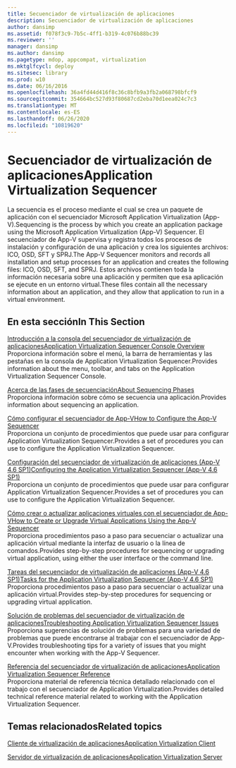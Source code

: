 ```yaml
---
title: Secuenciador de virtualización de aplicaciones
description: Secuenciador de virtualización de aplicaciones
author: dansimp
ms.assetid: f078f3c9-7b5c-4ff1-b319-4c076b88bc39
ms.reviewer: ''
manager: dansimp
ms.author: dansimp
ms.pagetype: mdop, appcompat, virtualization
ms.mktglfcycl: deploy
ms.sitesec: library
ms.prod: w10
ms.date: 06/16/2016
ms.openlocfilehash: 36a4fd44d416f8c36c8bfb9a3fb2a068798bfcf9
ms.sourcegitcommit: 354664bc527d93f80687cd2eba70d1eea024c7c3
ms.translationtype: MT
ms.contentlocale: es-ES
ms.lasthandoff: 06/26/2020
ms.locfileid: "10819620"
---
```

# <span data-ttu-id="e1551-103">Secuenciador de virtualización de aplicaciones</span><span class="sxs-lookup"><span data-stu-id="e1551-103">Application Virtualization Sequencer</span></span>


<span data-ttu-id="e1551-104">La secuencia es el proceso mediante el cual se crea un paquete de aplicación con el secuenciador Microsoft Application Virtualization (App-V).</span><span class="sxs-lookup"><span data-stu-id="e1551-104">Sequencing is the process by which you create an application package using the Microsoft Application Virtualization (App-V) Sequencer.</span></span> <span data-ttu-id="e1551-105">El secuenciador de App-V supervisa y registra todos los procesos de instalación y configuración de una aplicación y crea los siguientes archivos: ICO, OSD, SFT y SPRJ.</span><span class="sxs-lookup"><span data-stu-id="e1551-105">The App-V Sequencer monitors and records all installation and setup processes for an application and creates the following files: ICO, OSD, SFT, and SPRJ.</span></span> <span data-ttu-id="e1551-106">Estos archivos contienen toda la información necesaria sobre una aplicación y permiten que esa aplicación se ejecute en un entorno virtual.</span><span class="sxs-lookup"><span data-stu-id="e1551-106">These files contain all the necessary information about an application, and they allow that application to run in a virtual environment.</span></span>

## <span data-ttu-id="e1551-107">En esta sección</span><span class="sxs-lookup"><span data-stu-id="e1551-107">In This Section</span></span>


<a href="" id="application-virtualization-sequencer-console-overview"></a>[<span data-ttu-id="e1551-108">Introducción a la consola del secuenciador de virtualización de aplicaciones</span><span class="sxs-lookup"><span data-stu-id="e1551-108">Application Virtualization Sequencer Console Overview</span></span>](application-virtualization-sequencer-console-overview.md)  
<span data-ttu-id="e1551-109">Proporciona información sobre el menú, la barra de herramientas y las pestañas en la consola de Application Virtualization Sequencer.</span><span class="sxs-lookup"><span data-stu-id="e1551-109">Provides information about the menu, toolbar, and tabs on the Application Virtualization Sequencer Console.</span></span>

<a href="" id="about-sequencing-phases"></a>[<span data-ttu-id="e1551-110">Acerca de las fases de secuenciación</span><span class="sxs-lookup"><span data-stu-id="e1551-110">About Sequencing Phases</span></span>](about-sequencing-phases.md)  
<span data-ttu-id="e1551-111">Proporciona información sobre cómo se secuencia una aplicación.</span><span class="sxs-lookup"><span data-stu-id="e1551-111">Provides information about sequencing an application.</span></span>

<a href="" id="how-to-configure-the-app-v-sequencer"></a>[<span data-ttu-id="e1551-112">Cómo configurar el secuenciador de App-V</span><span class="sxs-lookup"><span data-stu-id="e1551-112">How to Configure the App-V Sequencer</span></span>](how-to-configure-the-app-v-sequencer.md)  
<span data-ttu-id="e1551-113">Proporciona un conjunto de procedimientos que puede usar para configurar Application Virtualization Sequencer.</span><span class="sxs-lookup"><span data-stu-id="e1551-113">Provides a set of procedures you can use to configure the Application Virtualization Sequencer.</span></span>

<a href="" id="configuring-the-application-virtualization-sequencer--app-v-4-6-sp1-"></a>[<span data-ttu-id="e1551-114">Configuración del secuenciador de virtualización de aplicaciones (App-V 4.6 SP1)</span><span class="sxs-lookup"><span data-stu-id="e1551-114">Configuring the Application Virtualization Sequencer (App-V 4.6 SP1)</span></span>](configuring-the-application-virtualization-sequencer--app-v-46-sp1-.md)  
<span data-ttu-id="e1551-115">Proporciona un conjunto de procedimientos que puede usar para configurar Application Virtualization Sequencer.</span><span class="sxs-lookup"><span data-stu-id="e1551-115">Provides a set of procedures you can use to configure the Application Virtualization Sequencer.</span></span>

<a href="" id="how-to-create-or-upgrade-virtual-applications-using--the-app-v-sequencer"></a>[<span data-ttu-id="e1551-116">Cómo crear o actualizar aplicaciones virtuales con el secuenciador de App-V</span><span class="sxs-lookup"><span data-stu-id="e1551-116">How to Create or Upgrade Virtual Applications Using the App-V Sequencer</span></span>](how-to-create-or-upgrade-virtual-applications-using--the-app-v-sequencer.md)  
<span data-ttu-id="e1551-117">Proporciona procedimientos paso a paso para secuenciar o actualizar una aplicación virtual mediante la interfaz de usuario o la línea de comandos.</span><span class="sxs-lookup"><span data-stu-id="e1551-117">Provides step-by-step procedures for sequencing or upgrading virtual application, using either the user interface or the command line.</span></span>

<a href="" id="tasks-for-the-application-virtualization-sequencer--app-v-4-6-sp1-"></a>[<span data-ttu-id="e1551-118">Tareas del secuenciador de virtualización de aplicaciones (App-V 4.6 SP1)</span><span class="sxs-lookup"><span data-stu-id="e1551-118">Tasks for the Application Virtualization Sequencer (App-V 4.6 SP1)</span></span>](tasks-for-the-application-virtualization-sequencer--app-v-46-sp1-.md)  
<span data-ttu-id="e1551-119">Proporciona procedimientos paso a paso para secuenciar o actualizar una aplicación virtual.</span><span class="sxs-lookup"><span data-stu-id="e1551-119">Provides step-by-step procedures for sequencing or upgrading virtual application.</span></span>

<a href="" id="troubleshooting-application-virtualization-sequencer-issues"></a>[<span data-ttu-id="e1551-120">Solución de problemas del secuenciador de virtualización de aplicaciones</span><span class="sxs-lookup"><span data-stu-id="e1551-120">Troubleshooting Application Virtualization Sequencer Issues</span></span>](troubleshooting-application-virtualization-sequencer-issues.md)  
<span data-ttu-id="e1551-121">Proporciona sugerencias de solución de problemas para una variedad de problemas que puede encontrarse al trabajar con el secuenciador de App-V.</span><span class="sxs-lookup"><span data-stu-id="e1551-121">Provides troubleshooting tips for a variety of issues that you might encounter when working with the App-V Sequencer.</span></span>

<a href="" id="application-virtualization-sequencer-reference"></a>[<span data-ttu-id="e1551-122">Referencia del secuenciador de virtualización de aplicaciones</span><span class="sxs-lookup"><span data-stu-id="e1551-122">Application Virtualization Sequencer Reference</span></span>](application-virtualization-sequencer-reference.md)  
<span data-ttu-id="e1551-123">Proporciona material de referencia técnica detallado relacionado con el trabajo con el secuenciador de Application Virtualization.</span><span class="sxs-lookup"><span data-stu-id="e1551-123">Provides detailed technical reference material related to working with the Application Virtualization Sequencer.</span></span>

## <span data-ttu-id="e1551-124">Temas relacionados</span><span class="sxs-lookup"><span data-stu-id="e1551-124">Related topics</span></span>


[<span data-ttu-id="e1551-125">Cliente de virtualización de aplicaciones</span><span class="sxs-lookup"><span data-stu-id="e1551-125">Application Virtualization Client</span></span>](application-virtualization-client.md)

[<span data-ttu-id="e1551-126">Servidor de virtualización de aplicaciones</span><span class="sxs-lookup"><span data-stu-id="e1551-126">Application Virtualization Server</span></span>](application-virtualization-server.md)

 

 






